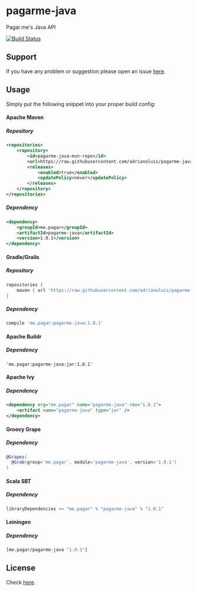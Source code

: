 pagarme-java
=========

Pagar.me's Java API

[![Build Status](https://travis-ci.org/adrianoluis/pagarme-java.png?branch=master)](https://travis-ci.org/adrianoluis/pagarme-java)

## Support
If you have any problem or suggestion please open an issue [here](https://github.com/adrianoluis/pagarme-java/issues).

## Usage

Simply put the following snippet into your proper build config:

#### Apache Maven

##### Repository
```xml
<repositories>
    <repository>
        <id>pagarme-java-mvn-repo</id>
        <url>https://raw.githubusercontent.com/adrianoluis/pagarme-java/mvn-repo/</url>
        <releases>
            <enabled>true</enabled>
            <updatePolicy>never</updatePolicy>
        </releases>
    </repository>
</repositories>
```

##### Dependency
```xml
<dependency>
    <groupId>me.pagar</groupId>
    <artifactId>pagarme-java</artifactId>
    <version>1.0.1</version>
</dependency>
```

#### Gradle/Grails

##### Repository
```groovy
repositories {
    maven { url 'https://raw.githubusercontent.com/adrianoluis/pagarme-java/mvn-repo' }
}
```

##### Dependency
```groovy
compile 'me.pagar:pagarme-java:1.0.1'
```

#### Apache Buildr

##### Dependency
```
'me.pagar:pagarme-java:jar:1.0.1'
```

#### Apache Ivy

##### Dependency
```xml
<dependency org="me.pagar" name="pagarme-java" rev="1.0.1">
    <artifact name="pagarme-java" type="jar" />
</dependency>
```

#### Groovy Grape

##### Dependency
```groovy
@Grapes(
  @Grab(group='me.pagar', module='pagarme-java', version='1.0.1')
)
```

#### Scala SBT

##### Dependency
```scala
libraryDependencies += "me.pagar" % "pagarme-java" % "1.0.1"
```

#### Leiningen

##### Dependency
```clojure
[me.pagar/pagarme-java "1.0.1"]
```

## License

Check [here](LICENSE).